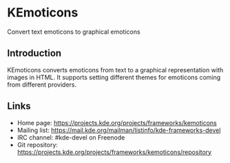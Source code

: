 # KEmoticons

Convert text emoticons to graphical emoticons

## Introduction

KEmoticons converts emoticons from text to a graphical representation with
images in HTML. It supports setting different themes for emoticons coming
from different providers.

## Links

- Home page: <https://projects.kde.org/projects/frameworks/kemoticons>
- Mailing list: <https://mail.kde.org/mailman/listinfo/kde-frameworks-devel>
- IRC channel: #kde-devel on Freenode
- Git repository: <https://projects.kde.org/projects/frameworks/kemoticons/repository>

